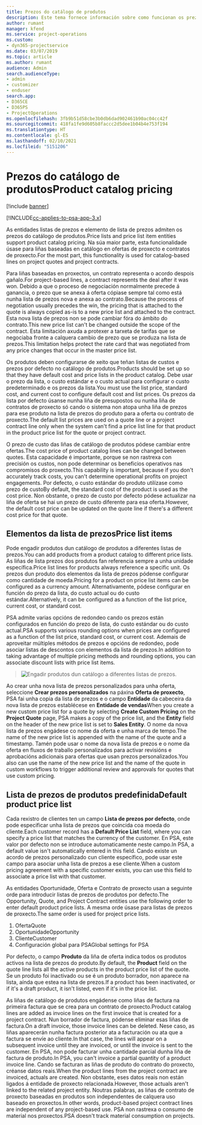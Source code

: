 ```yaml
---
title: Prezos do catálogo de produtos
description: Este tema fornece información sobre como funcionan os prezos do catálogo de produtos en Dynamics 365 Project Service Automation (PSA).
author: rumant
manager: kfend
ms.service: project-operations
ms.custom:
- dyn365-projectservice
ms.date: 03/07/2019
ms.topic: article
ms.author: rumant
audience: Admin
search.audienceType:
- admin
- customizer
- enduser
search.app:
- D365CE
- D365PS
- ProjectOperations
ms.openlocfilehash: 3fb9b51d58cbe3b0db6dad902461b90ac04cc42f
ms.sourcegitcommit: 418fa1fe9d605b8faccc2d5dee1b04b4e753f194
ms.translationtype: HT
ms.contentlocale: gl-ES
ms.lasthandoff: 02/10/2021
ms.locfileid: "5151206"
---
```

# <a name="product-catalog-pricing"></a><span data-ttu-id="201c3-103">Prezos do catálogo de produtos</span><span class="sxs-lookup"><span data-stu-id="201c3-103">Product catalog pricing</span></span> 

[!include [banner](../includes/psa-now-project-operations.md)]

[!INCLUDE[cc-applies-to-psa-app-3.x](../includes/cc-applies-to-psa-app-3x.md)]


<span data-ttu-id="201c3-104">As entidades listas de prezos e elemento de lista de prezos admiten os prezos do catálogo de produtos.</span><span class="sxs-lookup"><span data-stu-id="201c3-104">Price lists and price list item entities support product catalog pricing.</span></span> <span data-ttu-id="201c3-105">Na súa maior parte, esta funcionalidade úsase para liñas baseadas en catálogo en ofertas de proxecto e contratos de proxecto.</span><span class="sxs-lookup"><span data-stu-id="201c3-105">For the most part, this functionality is used for catalog-based lines on project quotes and project contracts.</span></span>

<span data-ttu-id="201c3-106">Para liñas baseadas en proxectos, un contrato representa o acordo despois gañalo.</span><span class="sxs-lookup"><span data-stu-id="201c3-106">For project-based lines, a contract represents the deal after it was won.</span></span> <span data-ttu-id="201c3-107">Debido a que o proceso de negociación normalmente precede á ganancia, o prezo que se anexa á oferta cópiase sempre tal como está nunha lista de prezos nova e anexa ao contrato.</span><span class="sxs-lookup"><span data-stu-id="201c3-107">Because the process of negotiation usually precedes the win, the pricing that is attached to the quote is always copied as-is to a new price list and attached to the contract.</span></span> <span data-ttu-id="201c3-108">Esta nova lista de prezos non se pode cambiar fóra do ámbito do contrato.</span><span class="sxs-lookup"><span data-stu-id="201c3-108">This new price list can't be changed outside the scope of the contract.</span></span> <span data-ttu-id="201c3-109">Esta limitación axuda a protexer a tarxeta de tarifas que se negociaba fronte a calquera cambio de prezo que se produza na lista de prezos.</span><span class="sxs-lookup"><span data-stu-id="201c3-109">This limitation helps protect the rate card that was negotiated from any price changes that occur in the master price list.</span></span>

<span data-ttu-id="201c3-110">Os produtos deben configurarse de xeito que teñan listas de custos e prezos por defecto no catálogo de produtos.</span><span class="sxs-lookup"><span data-stu-id="201c3-110">Products should be set up so that they have default cost and price lists in the product catalog.</span></span> <span data-ttu-id="201c3-111">Debe usar o prezo da lista, o custo estándar e o custo actual para configurar o custo predeterminado e os prezos da lista.</span><span class="sxs-lookup"><span data-stu-id="201c3-111">You must use the list price, standard cost, and current cost to configure default cost and list prices.</span></span> <span data-ttu-id="201c3-112">Os prezos da lista por defecto úsanse nunha liña de presupostos ou nunha liña de contratos de proxecto só cando o sistema non atopa unha liña de prezos para ese produto na lista de prezos do produto para a oferta ou contrato de proxecto.</span><span class="sxs-lookup"><span data-stu-id="201c3-112">The default list prices are used on a quote line or a project contract line only when the system can't find a price list line for that product in the product price list for the quote or project contract.</span></span>

<span data-ttu-id="201c3-113">O prezo de custo das liñas de catálogo de produtos pódese cambiar entre ofertas.</span><span class="sxs-lookup"><span data-stu-id="201c3-113">The cost price of product catalog lines can be changed between quotes.</span></span> <span data-ttu-id="201c3-114">Esta capacidade é importante, porque se non rastrexa con precisión os custos, non pode determinar os beneficios operativos nas compromisos do proxecto.</span><span class="sxs-lookup"><span data-stu-id="201c3-114">This capability is important, because if you don't accurately track costs, you can't determine operational profits on project engagements.</span></span> <span data-ttu-id="201c3-115">Por defecto, o custo estándar do produto utilízase como prezo de custo</span><span class="sxs-lookup"><span data-stu-id="201c3-115">By default, the standard cost of the product is used as the cost price.</span></span> <span data-ttu-id="201c3-116">Non obstante, o prezo de custo por defecto pódese actualizar na liña de oferta se hai un prezo de custo diferente para esa oferta.</span><span class="sxs-lookup"><span data-stu-id="201c3-116">However, the default cost price can be updated on the quote line if there's a different cost price for that quote.</span></span>

## <a name="price-list-items"></a><span data-ttu-id="201c3-117">Elementos da lista de prezos</span><span class="sxs-lookup"><span data-stu-id="201c3-117">Price list items</span></span>

<span data-ttu-id="201c3-118">Pode engadir produtos dun catálogo de produtos a diferentes listas de prezos.</span><span class="sxs-lookup"><span data-stu-id="201c3-118">You can add products from a product catalog to different price lists.</span></span> <span data-ttu-id="201c3-119">As liñas de lista prezos dos produtos fan referencia sempre a unha unidade específica.</span><span class="sxs-lookup"><span data-stu-id="201c3-119">Price list lines for products always reference a specific unit.</span></span> <span data-ttu-id="201c3-120">Os prezos dun produto dos elementos da lista de prezos pódense configurar como cantidade de moeda.</span><span class="sxs-lookup"><span data-stu-id="201c3-120">Pricing for a product on price list items can be configured as a currency amount.</span></span> <span data-ttu-id="201c3-121">Alternativamente, pódese configurar en función do prezo da lista, do custo actual ou do custo estándar.</span><span class="sxs-lookup"><span data-stu-id="201c3-121">Alternatively, it can be configured as a function of the list price, current cost, or standard cost.</span></span>

<span data-ttu-id="201c3-122">PSA admite varias opcións de redondeo cando os prezos están configurados en función do prezo de lista, do custo estándar ou do custo actual.</span><span class="sxs-lookup"><span data-stu-id="201c3-122">PSA supports various rounding options when prices are configured as a function of the list price, standard cost, or current cost.</span></span> <span data-ttu-id="201c3-123">Ademais de aproveitar múltiples métodos de prezos e opcións de redondeo, pode asociar listas de descontos con elementos da lista de prezos.</span><span class="sxs-lookup"><span data-stu-id="201c3-123">In addition to taking advantage of multiple pricing methods and rounding options, you can associate discount lists with price list items.</span></span> 

> ![Engadir produtos dun catálogo a diferentes listas de prezos.](media/basic-guide-16.png)

<span data-ttu-id="201c3-125">Ao crear unha nova lista de prezos personalizados para unha oferta, seleccione **Crear prezos personalizados** na páxina **Oferta de proxecto**, PSA fai unha copia da lista de prezos e o campo **Entidade** da cabeceira da nova lista de prezos establécese en **Entidade de vendas**</span><span class="sxs-lookup"><span data-stu-id="201c3-125">When you create a new custom price list for a quote by selecting **Create Custom Pricing** on the **Project Quote** page, PSA makes a copy of the price list, and the **Entity** field on the header of the new price list is set to **Sales Entity**.</span></span> <span data-ttu-id="201c3-126">O nome da nova lista de prezos engádese co nome da oferta e unha marca de tempo.</span><span class="sxs-lookup"><span data-stu-id="201c3-126">The name of the new price list is appended with the name of the quote and a timestamp.</span></span> <span data-ttu-id="201c3-127">Tamén pode usar o nome da nova lista de prezos e o nome da oferta en fluxos de traballo personalizados para activar revisións e aprobacións adicionais para ofertas que usan prezos personalizados.</span><span class="sxs-lookup"><span data-stu-id="201c3-127">You also can use the name of the new price list and the name of the quote in custom workflows to trigger additional review and approvals for quotes that use custom pricing.</span></span>

 
## <a name="default-product-price-list"></a><span data-ttu-id="201c3-128">Lista de prezos de produtos predefinida</span><span class="sxs-lookup"><span data-stu-id="201c3-128">Default product price list</span></span>
<span data-ttu-id="201c3-129">Cada rexistro de clientes ten un campo **Lista de prezos por defecto**, onde pode especificar unha lista de prezos que coincida coa moeda do cliente.</span><span class="sxs-lookup"><span data-stu-id="201c3-129">Each customer record has a **Default Price List** field, where you can specify a price list that matches the currency of the customer.</span></span> <span data-ttu-id="201c3-130">En PSA, este valor por defecto non se introduce automaticamente neste campo.</span><span class="sxs-lookup"><span data-stu-id="201c3-130">In PSA, a default value isn't automatically entered in this field.</span></span> <span data-ttu-id="201c3-131">Cando existe un acordo de prezos personalizado cun cliente específico, pode usar este campo para asociar unha lista de prezos a ese cliente.</span><span class="sxs-lookup"><span data-stu-id="201c3-131">When a custom pricing agreement with a specific customer exists, you can use this field to associate a price list with that customer.</span></span>

<span data-ttu-id="201c3-132">As entidades Oportunidade, Oferta e Contrato de proxecto usan a seguinte orde para introducir listas de prezos de produtos por defecto.</span><span class="sxs-lookup"><span data-stu-id="201c3-132">The Opportunity, Quote, and Project Contract entities use the following order to enter default product price lists.</span></span> <span data-ttu-id="201c3-133">A mesma orde úsase para listas de prezos de proxecto.</span><span class="sxs-lookup"><span data-stu-id="201c3-133">The same order is used for project price lists.</span></span>

1.  <span data-ttu-id="201c3-134">Oferta</span><span class="sxs-lookup"><span data-stu-id="201c3-134">Quote</span></span>
2.  <span data-ttu-id="201c3-135">Oportunidade</span><span class="sxs-lookup"><span data-stu-id="201c3-135">Opportunity</span></span>
3.  <span data-ttu-id="201c3-136">Cliente</span><span class="sxs-lookup"><span data-stu-id="201c3-136">Customer</span></span>
4.  <span data-ttu-id="201c3-137">Configuración global para PSA</span><span class="sxs-lookup"><span data-stu-id="201c3-137">Global settings for PSA</span></span>

<span data-ttu-id="201c3-138">Por defecto, o campo **Produto** da liña de oferta indica todos os produtos activos na lista de prezos do produto.</span><span class="sxs-lookup"><span data-stu-id="201c3-138">By default, the **Product** field on the quote line lists all the active products in the product price list of the quote.</span></span> <span data-ttu-id="201c3-139">Se un produto foi inactivado ou se é un produto borrador, non aparece na lista, aínda que estea na lista de prezos.</span><span class="sxs-lookup"><span data-stu-id="201c3-139">If a product has been inactivated, or if it's a draft product, it isn't listed, even if it's in the price list.</span></span> 

<span data-ttu-id="201c3-140">As liñas de catálogo de produtos engádense como liñas de factura na primeira factura que se crea para un contrato de proxecto.</span><span class="sxs-lookup"><span data-stu-id="201c3-140">Product catalog lines are added as invoice lines on the first invoice that is created for a project contract.</span></span> <span data-ttu-id="201c3-141">Nun borrador de factura, pódense eliminar esas liñas de factura.</span><span class="sxs-lookup"><span data-stu-id="201c3-141">On a draft invoice, those invoice lines can be deleted.</span></span> <span data-ttu-id="201c3-142">Nese caso, as liñas aparecerán nunha factura posterior ata a facturación ou ata que a factura se envíe ao cliente.</span><span class="sxs-lookup"><span data-stu-id="201c3-142">In that case, the lines will appear on a subsequent invoice until they are invoiced, or until the invoice is sent to the customer.</span></span> <span data-ttu-id="201c3-143">En PSA, non pode facturar unha cantidade parcial dunha liña de factura de produto.</span><span class="sxs-lookup"><span data-stu-id="201c3-143">In PSA, you can't invoice a partial quantity of a product invoice line.</span></span> <span data-ttu-id="201c3-144">Cando se facturan as liñas de produto do contrato do proxecto, créanse datos reais.</span><span class="sxs-lookup"><span data-stu-id="201c3-144">When the product lines from the project contract are invoiced, actuals are created.</span></span> <span data-ttu-id="201c3-145">Non obstante, eses datos reais non están ligados á entidade de proxecto relacionada.</span><span class="sxs-lookup"><span data-stu-id="201c3-145">However, those actuals aren't linked to the related project entity.</span></span> <span data-ttu-id="201c3-146">Noutras palabras, as liñas de contrato de proxecto baseadas en produtos son independentes de calquera uso baseado en proxectos.</span><span class="sxs-lookup"><span data-stu-id="201c3-146">In other words, product-based project contract lines are independent of any project-based use.</span></span> <span data-ttu-id="201c3-147">PSA non rastrexa o consumo de material nos proxectos.</span><span class="sxs-lookup"><span data-stu-id="201c3-147">PSA doesn't track material consumption on projects.</span></span>
